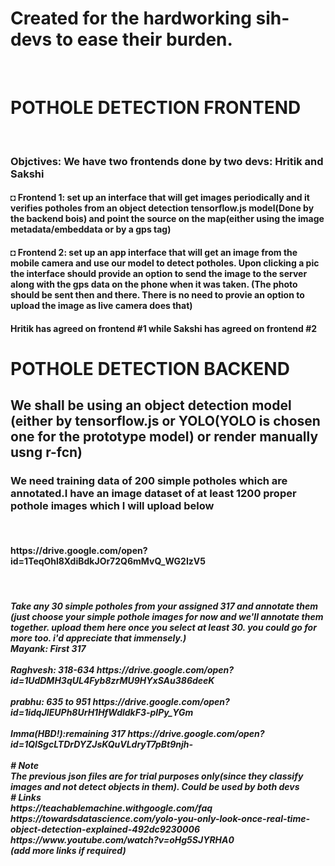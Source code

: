 <h1>Created for the hardworking sih-devs to ease their burden.</h1>
<br>
<h1>POTHOLE DETECTION FRONTEND</h1>
<br>
<h3>Objctives: We have two frontends done by two devs: Hritik and Sakshi</h3>
<h4>◘ Frontend 1: set up an interface that will get images periodically and it verifies potholes from an object detection tensorflow.js model(Done by the backend bois) and point the source on the map(either using the image metadata/embeddata or by a gps tag)</h4>
<h4>◘ Frontend 2: set up an app interface that will get an image from the mobile camera and use our model to detect potholes. Upon clicking a pic the interface should provide an option to send the image to the server along with the gps data on the phone when it was taken. (The photo should be sent then and there. There is no need to provie an option to upload the image as live camera does that) </h4>
<h4>Hritik has agreed on frontend #1 while Sakshi has agreed on frontend #2 </h4>

# POTHOLE DETECTION BACKEND
<h2>We shall be using an object detection model (either by tensorflow.js or YOLO(YOLO is chosen one for the prototype model) or render manually usng r-fcn)</h2>
<h3>We need training data of 200 simple potholes which are annotated.I have an image dataset of at least 1200 proper pothole images which I will upload below</h3>
<br>
<h4>https://drive.google.com/open?id=1TeqOhl8XdiBdkJOr72Q6mMvQ_WG2IzV5</h4>
<br>
<h5> Take any 30 simple potholes from your assigned 317 and annotate them (just choose your simple pothole images for now and we'll annotate them together. upload them here once you select at least 30. you could go for more too. i'd appreciate that immensely.)
<br>
Mayank: First 317 <br>
<br>
Raghvesh: 318-634 https://drive.google.com/open?id=1UdDMH3qUL4Fyb8zrMU9HYxSAu386deeK<br>
<br>
prabhu: 635 to 951 https://drive.google.com/open?id=1idqJIEUPh8UrH1HfWdldkF3-pIPy_YGm<br>
<br>
Imma(HBD!):remaining 317 https://drive.google.com/open?id=1QISgcLTDrDYZJsKQuVLdryT7pBt9njh-<br> 
<br>
# Note <br>
The previous json files are for trial purposes only(since they classify images and not detect objects in them). Could be used by both devs 
<br>
# Links <br>
https://teachablemachine.withgoogle.com/faq <br>
https://towardsdatascience.com/yolo-you-only-look-once-real-time-object-detection-explained-492dc9230006 <br>
https://www.youtube.com/watch?v=oHg5SJYRHA0 <br>
(add more links if required)
